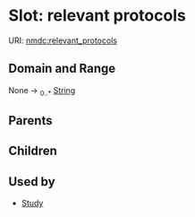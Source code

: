 
# Slot: relevant protocols




URI: [nmdc:relevant_protocols](https://microbiomedata/meta/relevant_protocols)


## Domain and Range

None &#8594;  <sub>0..\*</sub> [String](types/String.md)

## Parents


## Children


## Used by

 * [Study](Study.md)
